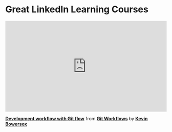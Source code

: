 <h1>Great LinkedIn Learning Courses</h1>

<div style="position:relative;height:0;padding-bottom:56.25%"><iframe width="640" height="360" src="https://www.linkedin.com/learning/embed/git-workflows/development-workflow-with-git-flow?autoplay=false&claim=AQEc8zu6oqm1jQAAAYJFFt41V-cwwz-c_QYuespe_Zp2lgjy1ILbsGU0EOAi0ywKE-RbBbvyvW4eh3rmWoxlmBglRnU2uRZGs06M5eyDCda3nZjy1AGeJlasf9FlO8ODyI8nB2L-1mCWCjrgkqyIN-lMcNUB-F_Wnh65d4hXA-yBfDespKQ2A19kjKpmAuyAT-CePHRuvy1wsbC8iFtojDm62QyO4aFUmCTBUTeWwE9aJd_ZuS5xE8qjtft0QR-PHmS9FGeu-yHkVfmQjZaqvvyohZ1wovYQ22q6N8odqMgStLpI-Z0q87zYhr8YJmpG1-Juk0GPoawzcnoi1zLMY_2VUBv0CKrOMI0IeyR0zQHuGWuxpD1gb6G2YURur2s41dGzq5W39GvgjHLOkbzPG6gyy3xVToMbn7RGD0JX5fRYsdae1DxiT4o_8IoZ-L6U4Skm_xZ-YUpq_af1BgUOXpFH5oOKMw9P_tFoR_4qTg63BJE23WZYMijMnczTNHMzaP1EL8hdjKPlZYUWN9dJ1dPgAdqfDju87QPjW6lGVbYYMx7disMG6cE4FsN06Ah7o8hNUCjBs28xGjKemhTjM21k_DFIBvj6DWy9XdqYuy0ucq7ywJgt9F30ajJ7xxuPWSRxUMwj_dvHXdVZNLF-LgluqpKFlfEIHc2Q9sFwTpaAll-2h4ApyqozUzhKtZJ3Ee74FqBomSYtzew-LCkRrOdBxrwZ2dqFFcMUJ9MI6Xu90XadwBb4gNNe_sFxutKxLqH3YwnDTaUWXG6vJkfUsO5CUlZzDNmgGadaG10GIcndR4eJBnr4VzgYbN6VTjgSiBar0N6aPIg6140jWgZF6-jDQsur5zlEp36oeMd5bFe6ElCQIScoqR63qib_t7ewRO_Uy7aXjSMJ5VCtWIGRjnrTkWUWdqZfIcVlm20aQnAyWRm1_rCnZcvAtmzhR-06dmSCngHoeLAao4QCDOr0vDQ9_vI33aTVss7S5cuaLZRqiI0vnpiRMtbjT6D0hNjgM-ODyinK-DXrbONdmEHNoZ-lTAaEWeyw7zr8YDV80-504vZAFRR2lGQnYjUDE6YKyX_sXlHdahCW-elJi8me9bSmqNGce4l8uOCYi6POtA1o2n7IMGkKX10lcvpgFJhREHmUdnc5BbfyQggM3mt5rDDUVPc4-6XAncVmBdezeXOu2cLk1w&lipi=urn%3Ali%3Apage%3Ad_learning_content%3BNsLk76k0SZOZAsfhhdg0eQ%3D%3D&licu" mozallowfullscreen="true" webkitallowfullscreen="true" allowfullscreen="true" frameborder="0" style="position:absolute;width:100%;height:100%;left:0"></iframe></div><p><strong><a href="https://www.linkedin.com/learning/git-workflows/development-workflow-with-git-flow?trk=embed_lil">Development workflow with Git flow</a></strong> from <strong><a href="https://www.linkedin.com/learning/git-workflows?trk=embed_lil">Git Workflows</a></strong> by <strong><a href="https://www.linkedin.com/learning/instructors/kevin-bowersox?trk=embed_lil">Kevin Bowersox</a></strong></p>
